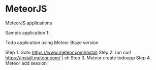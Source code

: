 # MeteorJS
MeteorJS applications

Sample application 1:

Todo application using Meteor Blaze version

Step 1. Goto https://www.meteor.com/install
Step 2. run curl https://install.meteor.com/ | sh
Step 3. Meteor create todoapp
Step 4. Meteor add session
